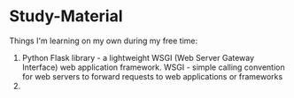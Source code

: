 # Study-Material

Things I'm learning on my own during my free time:

1. Python Flask library - a lightweight WSGI (Web Server Gateway Interface) web application framework.
  WSGI -  simple calling convention for web servers to forward requests to web applications or frameworks
2.
